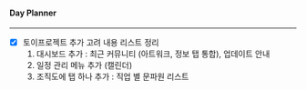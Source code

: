 
#### Day Planner
---
- [x] 토이프로젝트 추가 고려 내용 리스트 정리
	1. 대시보드 추가 : 최근 커뮤니티 (아트워크, 정보 탭 통합), 업데이트 안내
	2. 일정 관리 메뉴 추가 (캘린더)
	3. 조직도에 탭 하나 추가 : 직업 별 문파원 리스트